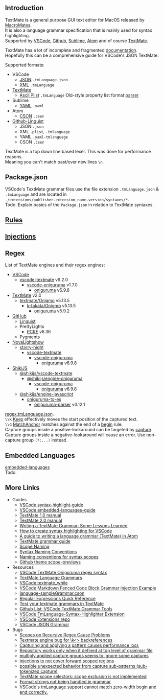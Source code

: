 ## Introduction

TextMate is a general purpose GUI text editor for MacOS released by [MacroMates](https://macromates.com/).  
It is also a language grammar specification that is mainly used for syntax highlighting.  
Supported by [VSCode](https://code.visualstudio.com/), [Github](https://github.com/github-linguist/linguist), [Sublime](https://www.sublimetext.com/), [Atom](https://github.com/atom) and of course [TextMate](https://macromates.com/manual/en/language_grammars).  

TextMate has a lot of incomplete and fragmented [documentation](https://macromates.com/manual/en/).  
Hopefully this can be a comprehensive guide for VSCode's JSON TextMate.  

Supported formats:
* VSCode
  * [JSON](https://www.json.org/json-en.html) `.tmLanguage.json`
  * [XML](https://en.wikipedia.org/wiki/XML) `.tmLanguage`
* [TextMate](https://macromates.com/manual/en/appendix#property-list-format)
  * [Ascii Plist](https://developer.apple.com/library/archive/documentation/Cocoa/Conceptual/PropertyLists/OldStylePlists/OldStylePLists.html) `.tmLanguage` Old-style property list format [parser](https://github.com/textmate/textmate/blob/master/Frameworks/plist/src/ascii.rl)
* Sublime
  * [YAML](https://yaml.org/) `.yaml`
* Atom
  * [CSON](https://github.com/lifthrasiir/cson) `.cson`
* [Github-Linguist](https://github.com/github-linguist/linguist)
  * JSON `.json`
  * XML `.plist`, `.tmlanguage`
  * YAML `.yaml-tmlanguage`
  * CSON `.cson`

TextMate is a top down line based lexer. This was done for performance reasons.  
Meaning you can't match past/over new lines `\n`.  


## Package.json
VSCode's TextMate grammar files use the file extension `.tmLanguage.json` & `.tmLanguage` and are located in `./extensions/publisher.extension_name.version/syntaxes/*`.  
Todo: Explain basics of the `Package.json` in relation to TextMate syntaxes.  

## [Rules](rules.md)

## [Injections](injections.md)

## Regex
List of TextMate engines and their regex engines:
* [VSCode](https://github.com/microsoft/vscode)
  * [vscode-textmate](https://github.com/microsoft/vscode-textmate/tree/v9.2.0) v9.2.0
    * [vscode-oniguruma](https://github.com/microsoft/vscode-oniguruma/tree/v1.7.0) v1.7.0
      * [oniguruma](https://github.com/kkos/oniguruma/tree/v6.9.8) v6.9.8
* [TextMate](https://github.com/textmate/textmate) v2.0
  * [textmate/Onigmo](https://github.com/textmate/Onigmo/tree/Onigmo-5.13.5) v5.13.5
    * [k-takata/Onigmo](https://github.com/k-takata/Onigmo/tree/Onigmo-5.13.5) v5.13.5
      * [oniguruma](https://github.com/kkos/oniguruma/tree/65a9b1aa03c9bc2dc01b074295b9603232cb3b78) v5.9.2
* [GitHub](https://github.com/)
  * [Linguist](https://github.com/github-linguist)
  * PrettyLights
    * [PCRE](https://github.com/vmg/libpcre) v8.36
  * Pygments
* [NovaLightshow](https://github.com/Nixinova/NovaLightshow)
  * [starry-night](https://github.com/wooorm/starry-night)
    * [vscode-textmate](https://github.com/microsoft/vscode-textmate)
      * [vscode-oniguruma](https://github.com/microsoft/vscode-oniguruma)
        * [oniguruma](https://github.com/kkos/oniguruma/tree/v6.9.8) v6.9.8
* [ShikiJS](https://github.com/shikijs/shiki)
  * [@shikijs/vscode-textmate](https://github.com/shikijs/vscode-textmate)
    * [@shikijs/engine-oniguruma](https://github.com/shikijs/shiki/tree/main/packages/engine-oniguruma)
      * [vscode-oniguruma](https://github.com/microsoft/vscode-oniguruma)
        * [oniguruma](https://github.com/kkos/oniguruma/tree/v6.9.8) v6.9.8
  * [@shikijs/engine-javascript](https://github.com/shikijs/shiki/tree/main/packages/engine-javascript)
    * [oniguruma-to-es](https://github.com/slevithan/oniguruma-to-es)
      * [oniguruma-parser](https://github.com/slevithan/oniguruma-parser) v0.12.1

[regex.tmLanguage.json](https://github.com/RedCMD/TmLanguage-Syntax-Highlighter/blob/main/syntaxes/regex.tmLanguage.json).  
`\\K` [Keep](https://github.com/kkos/oniguruma/blob/v6.9.8/doc/RE#L183) effectively moves the start position of the captured text.  
`\\G` [MatchAnchor](https://github.com/kkos/oniguruma/blob/v6.9.8/doc/RE#L182) matches against the end of a [begin](./rules.md#begin) rule.  
Capture groups inside a positive-lookaround can be targeted by [capture](rules.md#capture).  
Capture groups inside a negative-lookaround will cause an error. Use non-capture group `(?:...)` instead.  

## Embedded Languages
[embedded-languages](https://code.visualstudio.com/api/language-extensions/embedded-languages)  
Todo:


## More Links
* Guides
  - [VSCode syntax-highlight-guide](https://code.visualstudio.com/api/language-extensions/syntax-highlight-guide)
  - [VSCode embedded-languages-guide](https://code.visualstudio.com/api/language-extensions/embedded-languages)
  - [TextMate 1.0 manual](https://macromates.com/manual/en/)
  - [TextMate 2.0 manual](https://macromates.com/textmate/manual/)
  - [Writing a TextMate Grammar: Some Lessons Learned](https://www.apeth.com/nonblog/stories/textmatebundle.html)
  - [How to create syntax highlighting for VSCode](https://techblog.kayac.com/vscode-extension-syntax-highlight)
  - [A guide to writing a language grammar (TextMate) in Atom](https://gist.github.com/Aerijo/b8c82d647db783187804e86fa0a604a1)
  - [TextMate grammar guide](https://markdown-all-in-one.github.io/docs/contributing/textmate-language-grammar.html)
  - [Scope Naming](https://www.sublimetext.com/docs/3/scope_naming.html)
  - [Syntax Naming Conventions](https://github.com/chbk/flight-manual.atom.io/blob/scopes/content/hacking-atom/sections/syntax-naming-conventions.md)
  - [Naming conventions for syntax scopes](https://github.com/atom/flight-manual.atom.io/pull/564)
  - [Github theme scope-previews](https://github.com/Alhadis/language-etc/blob/master/samples/lists/scope-previews.nanorc)
* Resources
  - [VSCode TextMate Oniguruma regex syntax](https://github.com/kkos/oniguruma/blob/v6.9.8/doc/RE)
  - [TextMate Language Grammars](https://github.com/dunstontc/textmate/blob/master/readme.md)
  - [VSCode textmate_while](https://github.com/jeff-hykin/better-cpp-syntax/blob/master/documentation/library/textmate_while.md)
  - [VSCode Markdown Fenced Code Block Grammar Injection Example](https://github.com/mjbvz/vscode-fenced-code-block-grammar-injection-example)
  - [language-sampleGrammar.cson](https://gist.github.com/DamnedScholar/622926bcd222eb1ddc483d12103fd315)
  - [Regular Expressions Quick Reference](https://www.regular-expressions.info/refquick.html)
  - [Test your textmate grammars in TextMate](https://github.com/github-linguist/linguist/discussions/6756)
  - [Github List: VSCode TextMate Grammar Tools](https://github.com/stars/RedCMD/lists/vscode-textmate-grammar-tools)
  - [VSCode TmLanguage-Syntax-Highlighter Extension](https://github.com/RedCMD/TmLanguage-Syntax-Highlighter)
  - [VSCode Extensions repo](https://github.com/microsoft/vscode/tree/main/extensions)
  - [VSCode JSON Grammar](https://github.com/microsoft/vscode/blob/main/extensions/json/syntaxes/JSON.tmLanguage.json)
* Bugs
  - [Scopes on Recursive Regex Cause Problems](https://github.com/microsoft/vscode-textmate/issues/208)
  - [Textmate engine bug for \k<> backreferences](https://github.com/microsoft/vscode-textmate/issues/193)
  - [Capturing and applying a pattern causes performance loss](https://github.com/microsoft/vscode-textmate/issues/167)
  - [Repository works only when it defined at top level of grammar file](https://github.com/microsoft/vscode-textmate/issues/140)
  - [multiply applied capture groups seems to ignore some captures](https://github.com/microsoft/vscode-textmate/issues/127)
  - [injections to not cover forward scoped regions](https://github.com/microsoft/vscode-textmate/issues/83)
  - [possible unexpected behavior from capture sub-patterns (sub-tokenized capture)](https://github.com/microsoft/vscode-textmate/issues/74)
  - [TextMate scope selectors: scope exclusion is not implemented](https://github.com/microsoft/vscode-textmate/issues/52)
  - [Format strings not being handled in grammar](https://github.com/microsoft/vscode-textmate/issues/48)
  - [VSCode's tmLanguage support cannot match zero-width begin and end correctly.](https://github.com/Microsoft/vscode-textmate/issues/12)
